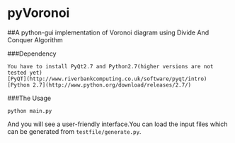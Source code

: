 pyVoronoi
=========

##A python-gui implementation of Voronoi diagram using Divide And Conquer Algorithm

###Dependency
```
You have to install PyQt2.7 and Python2.7(higher versions are not tested yet)
[PyQT](http://www.riverbankcomputing.co.uk/software/pyqt/intro)
[Python 2.7](http://www.python.org/download/releases/2.7/)
```
###The Usage
```
python main.py
```

And you will see a user-friendly interface.You can load the input files which can be generated from 
`testfile/generate.py`.
